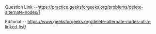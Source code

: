 Question Link --https://practice.geeksforgeeks.org/problems/delete-alternate-nodes/1

Editorial -- https://www.geeksforgeeks.org/delete-alternate-nodes-of-a-linked-list/
